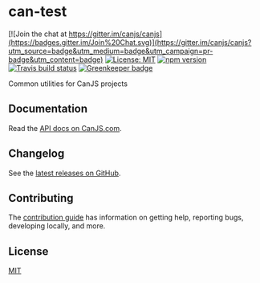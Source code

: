 # can-test

[![Join the chat at https://gitter.im/canjs/canjs](https://badges.gitter.im/Join%20Chat.svg)](https://gitter.im/canjs/canjs?utm_source=badge&utm_medium=badge&utm_campaign=pr-badge&utm_content=badge)
[![License: MIT](https://img.shields.io/badge/license-MIT-blue.svg)](https://github.com/canjs/can-util/blob/master/LICENSE)
[![npm version](https://badge.fury.io/js/can-test.svg)](https://www.npmjs.com/package/can-test)
[![Travis build status](https://travis-ci.org/canjs/can-test.svg?branch=master)](https://travis-ci.org/canjs/can-test)
[![Greenkeeper badge](https://badges.greenkeeper.io/canjs/can-test.svg)](https://greenkeeper.io/)

Common utilities for CanJS projects

## Documentation

Read the [API docs on CanJS.com](https://canjs.com/doc/can-test.html).

## Changelog

See the [latest releases on GitHub](https://github.com/canjs/can-test/releases).

## Contributing

The [contribution guide](https://github.com/canjs/can-test/blob/master/CONTRIBUTING.md) has information on getting help, reporting bugs, developing locally, and more.

## License

[MIT](https://github.com/canjs/can-test/blob/master/LICENSE)

